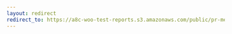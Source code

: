 ```yaml
---
layout: redirect
redirect_to: https://a8c-woo-test-reports.s3.amazonaws.com/public/pr-merge/39283/api/index.html
---
```


